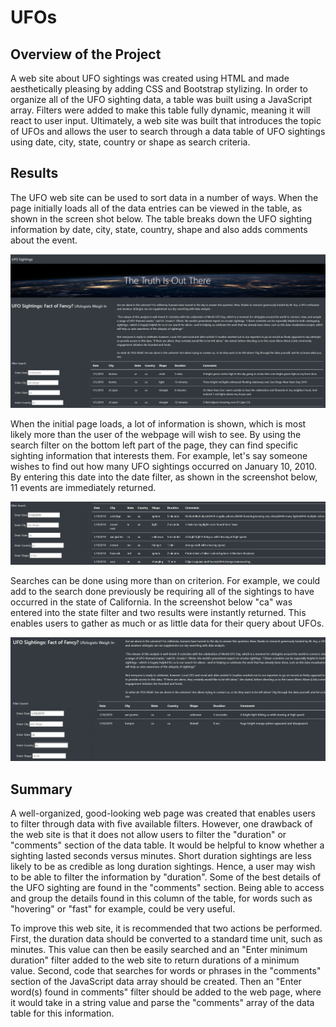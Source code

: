 # UFOs
## Overview of the Project
A web site about UFO sightings was created using HTML and made aesthetically pleasing by adding CSS and Bootstrap stylizing. In order to organize all of the UFO sighting data, a table was built using a JavaScript array. Filters were added to make this table fully dynamic, meaning it will react to user input.  Ultimately, a web site was built that introduces the topic of UFOs and allows the user to search through a data table of UFO sightings using date, city, state, country or shape as search criteria.

## Results
The UFO web site can be used to sort data in a number of ways.  When the page initially loads all of the data entries can be viewed in the table, as shown in the screen shot below.  The table breaks down the UFO sighting information by date, city, state, country, shape and also adds comments about the event.

![screenshot of initial UFO Finder page](static/images/ufos1.png)

When the initial page loads, a lot of information is shown, which is most likely more than the user of the webpage will wish to see. By using the search filter on the bottom left part of the page, they can find specific sighting information that interests them.  For example, let's say someone wishes to find out how many UFO sightings occurred on January 10, 2010.  By entering this date into the date filter, as shown in the screenshot below, 11 events are immediately returned.  

![UFO Finder webpage searching a specific date](static/images/ufos2.png)

Searches can be done using more than on criterion.  For example, we could add to the search done previously be requiring all of the sightings to have occurred in the state of California.  In the screenshot below "ca" was entered into the state filter and two results were instantly returned.  This enables users to gather as much or as little data for their query about UFOs. 

![UFO Finder webpage searching a specific date and state](static/images/ufos3.png)


## Summary
A well-organized, good-looking web page was created that enables users to filter through data with five available filters.  However, one drawback of the web site is that 
it does not allow users to filter the "duration" or "comments" section of the data table.  It would be helpful to know whether a sighting lasted seconds versus minutes.  Short duration sightings are less likely to be as credible as long duration sightings.  Hence, a user may wish to be able to filter the information by "duration".  Some of the best details of the UFO sighting are found in the "comments" section.  Being able to access and group the details found in this column of the table, for words such as "hovering" or "fast" for example, could be very useful.  
 
To improve this web site, it is recommended that two actions be performed.  First, the duration data should be converted to a standard time unit, such as minutes.  This value can then be easily searched and an "Enter minimum duration" filter added to the web site to return durations of a minimum value.  Second, code that searches for words or phrases in the "comments" section of the JavaScript data array should be created.  Then an "Enter word(s) found in comments" filter should be added to the web page, where it would take in a string value and parse the "comments" array of the data table for this information.    
